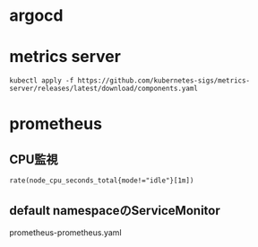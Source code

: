 # argocd

# metrics server

```
kubectl apply -f https://github.com/kubernetes-sigs/metrics-server/releases/latest/download/components.yaml
```

# prometheus

## CPU監視

```
rate(node_cpu_seconds_total{mode!="idle"}[1m])
```

## default namespaceのServiceMonitor

prometheus-prometheus.yaml

```

```